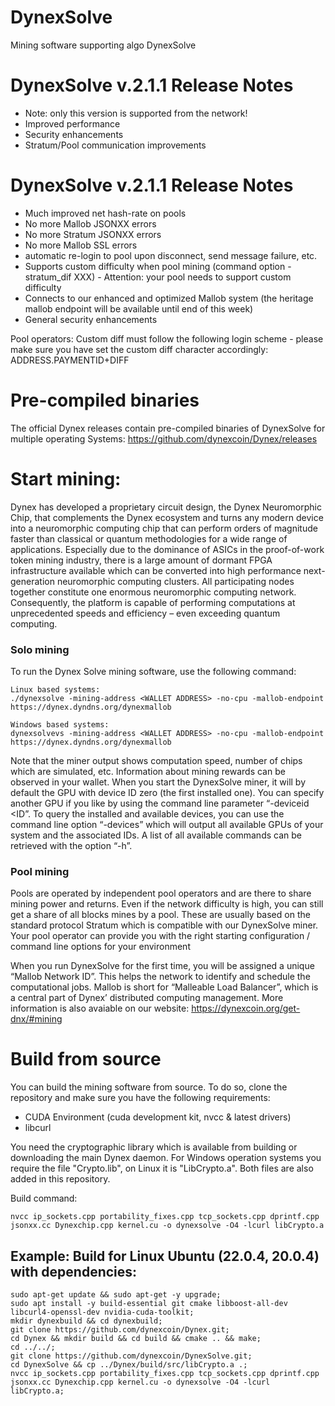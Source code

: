 # DynexSolve
Mining software supporting algo DynexSolve

# DynexSolve v.2.1.1 Release Notes
* Note: only this version is supported from the network!
* Improved performance
* Security enhancements
* Stratum/Pool communication improvements

# DynexSolve v.2.1.1 Release Notes
* Much improved net hash-rate on pools
* No more Mallob JSONXX errors
* No more Stratum JSONXX errors
* No more Mallob SSL errors
* automatic re-login to pool upon disconnect, send message failure, etc.
* Supports custom difficulty when pool mining (command option -stratum_dif XXX) - Attention: your pool needs to support custom difficulty
* Connects to our enhanced and optimized Mallob system (the heritage mallob endpoint will be available until end of this week)
* General security enhancements

Pool operators: Custom diff must follow the following login scheme - please make sure you have set the custom diff character accordingly:
ADDRESS.PAYMENTID+DIFF

# Pre-compiled binaries
The official Dynex releases contain pre-compiled binaries of DynexSolve for multiple operating Systems:
https://github.com/dynexcoin/Dynex/releases

# Start mining:

Dynex has developed a proprietary circuit design, the Dynex Neuromorphic Chip, that complements the Dynex ecosystem and turns any modern device into a neuromorphic computing chip that can perform orders of magnitude faster than classical or quantum methodologies for a wide range of applications. Especially due to the dominance of ASICs in the proof-of-work token mining industry, there is a large amount of dormant FPGA infrastructure available which can be converted into high performance next-generation neuromorphic computing clusters. All participating nodes together constitute one enormous neuromorphic computing network. Consequently, the platform is capable of performing computations at unprecedented speeds and efficiency – even exceeding quantum computing.

### Solo mining
To run the Dynex Solve mining software, use the following command:

```
Linux based systems:
./dynexsolve -mining-address <WALLET ADDRESS> -no-cpu -mallob-endpoint https://dynex.dyndns.org/dynexmallob

Windows based systems:
dynexsolvevs -mining-address <WALLET ADDRESS> -no-cpu -mallob-endpoint https://dynex.dyndns.org/dynexmallob
```

Note that the miner output shows computation speed, number of chips which are simulated, etc. Information about mining rewards can be observed in your wallet. When you start the DynexSolve miner, it will by default the GPU with device ID zero (the first installed one). You can specify another GPU if you like by using the command line parameter “-deviceid <ID”. To query the installed and available devices, you can use the command line option “-devices” which will output all available GPUs of your system and the associated IDs. A list of all available commands can be retrieved with the option “-h”.

### Pool mining
Pools are operated by independent pool operators and are there to share mining power and returns. Even if the network difficulty is high, you can still get a share of all blocks mines by a pool. These are usually based on the standard protocol Stratum which is compatible with our DynexSolve miner. Your pool operator can provide you with the right starting configuration / command line options for your environment

When you run DynexSolve for the first time, you will be assigned a unique “Mallob Network ID”. This helps the network to identify and schedule the computational jobs. Mallob is short for “Malleable Load Balancer”, which is a central part of Dynex’ distributed computing management. More information is also avaiable on our website: 
https://dynexcoin.org/get-dnx/#mining

# Build from source
You can build the mining software from source. To do so, clone the repository and make sure you have the following requirements:

* CUDA Environment (cuda development kit, nvcc & latest drivers)
* libcurl 

You need the cryptographic library which is available from building or downloading the main Dynex daemon. For Windows operation systems you require the file "Crypto.lib", on Linux it is "LibCrypto.a". Both files are also added in this repository.

Build command:

```
nvcc ip_sockets.cpp portability_fixes.cpp tcp_sockets.cpp dprintf.cpp jsonxx.cc Dynexchip.cpp kernel.cu -o dynexsolve -O4 -lcurl libCrypto.a
```

## Example: Build for Linux Ubuntu (22.0.4, 20.0.4) with dependencies:

```
sudo apt-get update && sudo apt-get -y upgrade;
sudo apt install -y build-essential git cmake libboost-all-dev libcurl4-openssl-dev nvidia-cuda-toolkit;
mkdir dynexbuild && cd dynexbuild;
git clone https://github.com/dynexcoin/Dynex.git;
cd Dynex && mkdir build && cd build && cmake .. && make;
cd ../../;
git clone https://github.com/dynexcoin/DynexSolve.git;
cd DynexSolve && cp ../Dynex/build/src/libCrypto.a .;
nvcc ip_sockets.cpp portability_fixes.cpp tcp_sockets.cpp dprintf.cpp jsonxx.cc Dynexchip.cpp kernel.cu -o dynexsolve -O4 -lcurl libCrypto.a;
```
